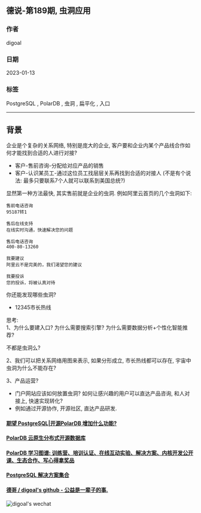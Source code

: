 ## 德说-第189期, 虫洞应用  
                                                    
### 作者                                                    
digoal                                                    
                                                    
### 日期                                                    
2023-01-13                                                
                                                    
### 标签                                                    
PostgreSQL , PolarDB , 虫洞 , 扁平化 , 入口                              
                                                    
----                                                    
                                                    
## 背景    
  
企业是个复杂的关系网络, 特别是庞大的企业, 客户要和企业内某个产品线合作如何才能找到合适的人进行对接?   
- 客户-售前咨询-分配给对应产品的销售  
- 客户-认识某员工-通过这位员工找层层关系再找到合适的对接人 (不是有个说法: 最多只要联系7个人就可以联系到美国总统?)    
  
显然第一种方法最快, 其实售前就是企业的虫洞.  例如阿里云首页的几个虫洞如下:  
```  
售前电话咨询  
95187转1  
  
售后在线支持  
在线实时沟通，快速解决您的问题  
  
售后电话咨询  
400-80-13260  
  
我要建议  
阿里云不是完美的，我们渴望您的建议  
  
我要投诉  
您的投诉，将被认真对待  
```  
  
你还能发现哪些虫洞?  
- 12345市长热线  
  
思考:  
1、为什么要建入口? 为什么需要搜索引擎? 为什么需要数据分析+个性化智能推荐?   
  
不都是虫洞么?   
  
2、我们可以把关系网络用图来表示, 如果分形成立, 市长热线都可以存在, 宇宙中虫洞为什么不能存在?   
  
3、产品运营?   
- 门户网站应该如何放置虫洞? 如何让感兴趣的用户可以直达产品咨询, 和人对接上, 快速实现转化?   
- 例如通过开源协作, 开源社区, 直达产品研发. 
  
  
#### [期望 PostgreSQL|开源PolarDB 增加什么功能?](https://github.com/digoal/blog/issues/76 "269ac3d1c492e938c0191101c7238216")
  
  
#### [PolarDB 云原生分布式开源数据库](https://github.com/ApsaraDB "57258f76c37864c6e6d23383d05714ea")
  
  
#### [PolarDB 学习图谱: 训练营、培训认证、在线互动实验、解决方案、内核开发公开课、生态合作、写心得拿奖品](https://www.aliyun.com/database/openpolardb/activity "8642f60e04ed0c814bf9cb9677976bd4")
  
  
#### [PostgreSQL 解决方案集合](../201706/20170601_02.md "40cff096e9ed7122c512b35d8561d9c8")
  
  
#### [德哥 / digoal's github - 公益是一辈子的事.](https://github.com/digoal/blog/blob/master/README.md "22709685feb7cab07d30f30387f0a9ae")
  
  
![digoal's wechat](../pic/digoal_weixin.jpg "f7ad92eeba24523fd47a6e1a0e691b59")
  
